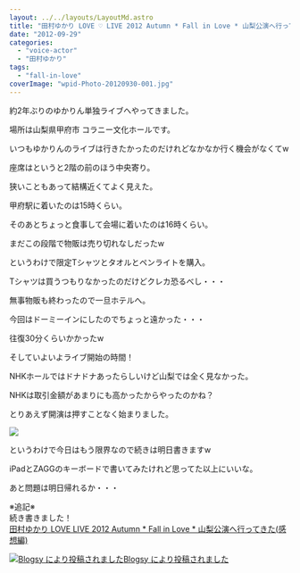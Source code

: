 ```yaml
---
layout: ../../layouts/LayoutMd.astro
title: "田村ゆかり LOVE ♡ LIVE 2012 Autumn * Fall in Love * 山梨公演へ行ってきた"
date: "2012-09-29"
categories: 
  - "voice-actor"
  - "田村ゆかり"
tags: 
  - "fall-in-love"
coverImage: "wpid-Photo-20120930-001.jpg"
---
```


約2年ぶりのゆかりん単独ライブへやってきました。

場所は山梨県甲府市 コラニー文化ホールです。

いつもゆかりんのライブは行きたかったのだけれどなかなか行く機会がなくてw

座席はというと2階の前のほう中央寄り。

狭いこともあって結構近くてよく見えた。

甲府駅に着いたのは15時くらい。

そのあとちょっと食事して会場に着いたのは16時くらい。

まだこの段階で物販は売り切れなしだったw

というわけで限定Tシャツとタオルとペンライトを購入。

Tシャツは買うつもりなかったのだけどクレカ恐るべし・・・

無事物販も終わったので一旦ホテルへ。

今回はドーミーインにしたのでちょっと遠かった・・・

往復30分くらいかかったw

そしていよいよライブ開始の時間！

NHKホールではドナドナあったらしいけど山梨では全く見なかった。

NHKは取引金額があまりにも高かったからやったのかね？

とりあえず開演は押すことなく始まりました。

[![](images/wpid-Photo-20120930-001.jpg)](//mizuka123.net/wp-content/uploads/2012/09/wpid-Photo-20120930-001.jpg)

というわけで今日はもう限界なので続きは明日書きますw

iPadとZAGGのキーボードで書いてみたけれど思ってた以上にいいな。

あと問題は明日帰れるか・・・

※追記※  
続き書きました！  
[田村ゆかり LOVE LIVE 2012 Autumn \* Fall in Love \* 山梨公演へ行ってきた(感想編)](//mizuka123.net/2012/09/30/post838/)

[![Blogsy により投稿されました](images/blogsy_footer_icon.png)Blogsy により投稿されました](http://blogsyapp.com)
